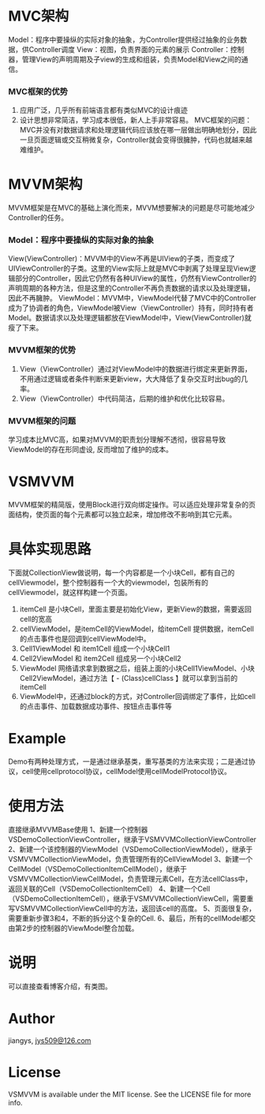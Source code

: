 # MVC架构
Model：程序中要操纵的实际对象的抽象，为Controller提供经过抽象的业务数据，供Controller调度
View：视图，负责界面的元素的展示
Controller：控制器，管理View的声明周期及子view的生成和组装，负责Model和View之间的通信。

### MVC框架的优势
1. 应用广泛，几乎所有前端语言都有类似MVC的设计痕迹
2. 设计思想非常简洁，学习成本很低，新人上手非常容易。
MVC框架的问题：
MVC并没有对数据请求和处理逻辑代码应该放在哪一层做出明确地划分，因此一旦页面逻辑或交互稍微复杂，Controller就会变得很臃肿，代码也就越来越难维护。

# MVVM架构
MVVM框架是在MVC的基础上演化而来，MVVM想要解决的问题是尽可能地减少Controller的任务。

### Model：程序中要操纵的实际对象的抽象
View(ViewController)：MVVM中的View不再是UIView的子类，而变成了UIViewController的子类。这里的View实际上就是MVC中剥离了处理呈现View逻辑部分的Controller，因此它仍然有各种UIView的属性，仍然有ViewController的声明周期的各种方法，但是这里的Controller不再负责数据的请求以及处理逻辑，因此不再臃肿。
ViewModel：MVVM中，ViewModel代替了MVC中的Controller成为了协调者的角色，ViewModel被View（ViewController）持有，同时持有者Model。数据请求以及处理逻辑都放在ViewModel中，View(ViewController)就瘦了下来。

### MVVM框架的优势
1. View（ViewController）通过对ViewModel中的数据进行绑定来更新界面，不用通过逻辑或者条件判断来更新view，大大降低了复杂交互时出bug的几率。
2. View（ViewController）中代码简洁，后期的维护和优化比较容易。

### MVVM框架的问题
学习成本比MVC高，如果对MVVM的职责划分理解不透彻，很容易导致ViewModel的存在形同虚设, 反而增加了维护的成本。

# VSMVVM
MVVM框架的精简版，使用Block进行双向绑定操作。可以适应处理非常复杂的页面结构，使页面的每个元素都可以独立起来，增加修改不影响到其它元素。

# 具体实现思路
下面就CollectionView做说明，每一个内容都是一个小块Cell，都有自己的cellViewmodel，整个控制器有一个大的viewmodel，包装所有的cellViewmodel，就这样构建一个页面。
1. itemCell 是小块Cell，里面主要是初始化View，更新View的数据，需要返回cell的宽高
2. cellViewModel，是itemCell的ViewModel，给itemCell 提供数据，itemCell的点击事件也是回调到cellViewModel中。
3. Cell1ViewModel 和 item1Cell 组成一个小块Cell1
4. Cell2ViewModel 和 item2Cell 组成另一个小块Cell2
5. ViewModel 网络请求拿到数据之后，组装上面的小块Cell1ViewModel、小块Cell2ViewModel，通过方法【 - (Class)cellClass 】就可以拿到当前的itemCell
6. ViewModel中，还通过block的方式，对Controller回调绑定了事件，比如cell的点击事件、加载数据成功事件、按钮点击事件等

# Example
Demo有两种处理方式，一是通过继承基类，重写基类的方法来实现；二是通过协议，cell使用cellprotocol协议，cellModel使用cellModelProtocol协议。

# 使用方法
直接继承MVVMBase使用
1、新建一个控制器VSDemoCollectionViewController，继承于VSMVVMCollectionViewController
2、新建一个该控制器的ViewModel（VSDemoCollectionViewModel），继承于VSMVVMCollectionViewModel，负责管理所有的CellViewModel
3、新建一个CellModel（VSDemoCollectionItemCellModel），继承于VSMVVMCollectionViewCellModel，负责管理元素Cell，在方法cellClass中，返回关联的Cell（VSDemoCollectionItemCell）
4、新建一个Cell（VSDemoCollectionItemCell），继承于VSMVVMCollectionViewCell，需要重写VSMVVMCollectionViewCell中的方法，返回该cell的高度。
5、页面很复杂，需要重新步骤3和4，不断的拆分这个复杂的Cell.
6、最后，所有的cellModel都交由第2步的控制器的ViewModel整合加载。

# 说明
可以直接查看博客介绍，有类图。

# Author
jiangys, jys509@126.com

# License
VSMVVM is available under the MIT license. See the LICENSE file for more info.
